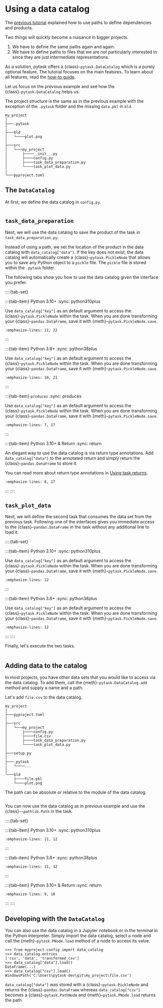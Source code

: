 # Using a data catalog

The [previous tutorial](defining_dependencies_products.md) explained how to use paths to
define dependencies and products.

Two things will quickly become a nuisance in bigger projects.

1. We have to define the same paths again and again.
1. We have to define paths to files that we are not particularly interested in since
   they are just intermediate representations.

As a solution, pytask offers a {class}`~pytask.DataCatalog` which is a purely optional
feature. The tutorial focuses on the main features. To learn about all features, read
the [how-to guide](../how_to_guides/the_data_catalog.md).

Let us focus on the previous example and see how the {class}`~pytask.DataCatalog` helps
us.

The project structure is the same as in the previous example with the exception of the
`.pytask` folder and the missing `data.pkl` in `bld`.

```text
my_project
│
├───.pytask
│
├───bld
│   └────plot.png
│
├───src
│   └───my_project
│       ├────__init__.py
│       ├────config.py
│       ├────task_data_preparation.py
│       └────task_plot_data.py
│
└───pyproject.toml
```

## The `DataCatalog`

At first, we define the data catalog in `config.py`.

```{literalinclude} ../../../docs_src/tutorials/using_a_data_catalog_1.py
```

## `task_data_preparation`

Next, we will use the data catalog to save the product of the task in
`task_data_preparation.py`.

Instead of using a path, we set the location of the product in the data catalog with
`data_catalog["data"]`. If the key does not exist, the data catalog will automatically
create a {class}`~pytask.PickleNode` that allows you to save any Python object to a
`pickle` file. The `pickle` file is stored within the `.pytask` folder.

The following tabs show you how to use the data catalog given the interface you prefer.

::::{tab-set}

:::{tab-item} Python 3.10+
:sync: python310plus

Use `data_catalog["key"]` as an default argument to access the
{class}`~pytask.PickleNode` within the task. When you are done transforming your
{class}`~pandas.DataFrame`, save it with {meth}`~pytask.PickleNode.save`.

```{literalinclude} ../../../docs_src/tutorials/using_a_data_catalog_2_py310.py
:emphasize-lines: 11, 22
```

:::

:::{tab-item} Python 3.8+
:sync: python38plus

Use `data_catalog["key"]` as an default argument to access the
{class}`~pytask.PickleNode` within the task. When you are done transforming your
{class}`~pandas.DataFrame`, save it with {meth}`~pytask.PickleNode.save`.

```{literalinclude} ../../../docs_src/tutorials/using_a_data_catalog_2_py38.py
:emphasize-lines: 10, 21
```

:::

:::{tab-item} ​`produces`
:sync: produces

Use `data_catalog["key"]` as an default argument to access the
{class}`~pytask.PickleNode` within the task. When you are done transforming your
{class}`~pandas.DataFrame`, save it with {meth}`~pytask.PickleNode.save`.

```{literalinclude} ../../../docs_src/tutorials/using_a_data_catalog_2_produces.py
:emphasize-lines: 7, 17
```

:::

:::{tab-item} ​Python 3.10+ & Return
:sync: return

An elegant way to use the data catalog is via return type annotations. Add
`data_catalog["data"]` to the annotated return and simply return the
{class}`~pandas.DataFrame` to store it.

You can read more about return type annotations in
[Using task returns](../how_to_guides/using_task_returns.md).

```{literalinclude} ../../../docs_src/tutorials/using_a_data_catalog_2_py310_return.py
:emphasize-lines: 8, 17
```

:::
::::

## `task_plot_data`

Next, we will define the second task that consumes the data set from the previous task.
Following one of the interfaces gives you immediate access to the
{class}`~pandas.DataFrame` in the task without any additional line to load it.

::::{tab-set}

:::{tab-item} Python 3.10+
:sync: python310plus

Use `data_catalog["key"]` as an default argument to access the
{class}`~pytask.PickleNode` within the task. When you are done transforming your
{class}`~pandas.DataFrame`, save it with {meth}`~pytask.PickleNode.save`.

```{literalinclude} ../../../docs_src/tutorials/using_a_data_catalog_3_py310.py
:emphasize-lines: 12
```

:::

:::{tab-item} Python 3.8+
:sync: python38plus

Use `data_catalog["key"]` as an default argument to access the
{class}`~pytask.PickleNode` within the task. When you are done transforming your
{class}`~pandas.DataFrame`, save it with {meth}`~pytask.PickleNode.save`.

```{literalinclude} ../../../docs_src/tutorials/using_a_data_catalog_3_py38.py
:emphasize-lines: 12
```

:::
::::

Finally, let's execute the two tasks.

```{include} ../_static/md/defining-dependencies-products.md
```

## Adding data to the catalog

In most projects, you have other data sets that you would like to access via the data
catalog. To add them, call the {meth}`~pytask.DataCatalog.add` method and supply a name
and a path.

Let's add `file.csv` to the data catalog.

```text
my_project
│
├───pyproject.toml
│
├───src
│   └───my_project
│       ├────config.py
│       ├────file.csv
│       ├────task_data_preparation.py
│       └────task_plot_data.py
│
├───setup.py
│
├───.pytask
│   └────...
│
└───bld
    ├────file.pkl
    └────plot.png
```

The path can be absolute or relative to the module of the data catalog.

```{literalinclude} ../../../docs_src/tutorials/using_a_data_catalog_4.py
```

You can now use the data catalog as in previous example and use the
{class}`~~pathlib.Path` in the task.

::::{tab-set}

:::{tab-item} Python 3.10+
:sync: python310plus

```{literalinclude} ../../../docs_src/tutorials/using_a_data_catalog_5_py310.py
:emphasize-lines: 11, 12
```

:::

:::{tab-item} Python 3.8+
:sync: python38plus

```{literalinclude} ../../../docs_src/tutorials/using_a_data_catalog_5_py38.py
:emphasize-lines: 11, 12
```

:::

:::{tab-item} ​Python 3.10+ & Return
:sync: return

```{literalinclude} ../../../docs_src/tutorials/using_a_data_catalog_5_py310_return.py
:emphasize-lines: 9, 10
```

:::
::::

## Developing with the `DataCatalog`

You can also use the data catalog in a Jupyter notebook or in the terminal in the Python
interpreter. Simply import the data catalog, select a node and call the
{meth}`~pytask.PNode.load` method of a node to access its value.

```pycon
>>> from myproject.config import data_catalog
>>> data_catalog.entries
['csv', 'data', 'transformed_csv']
>>> data_catalog["data"].load()
DataFrame(...)
>>> data_catalog["csv"].load()
WindowsPath('C:\Users\pytask-dev\git\my_project\file.csv')
```

`data_catalog["data"]` was stored with a {class}`~pytask.PickleNode` and returns the
{class}`~pandas.DataFrame` whereas `data_catalog["csv"]` becomes a
{class}`~pytask.PathNode` and {meth}`~pytask.PNode.load` returns the path.
